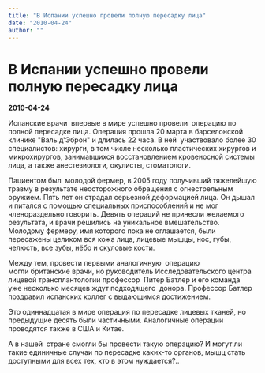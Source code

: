 ```yaml
---
title: "В Испании успешно провели полную пересадку лица"
date: "2010-04-24"
author: ""
---
```


# В Испании успешно провели полную пересадку лица

**2010-04-24** 

Испанские врачи  впервые в мире успешно провели  операцию по полной пересадке лица. Операция прошла  20 марта в барселонской клинике "Валь  д'Эброн" и длилась 22 часа. В ней  участвовало более 30 специалистов:  хирурги, в том числе несколько пластических  хирургов и микрохирургов, занимавшихся  восстановлением кровеносной системы  лица, а также анестезиологи, окулисты,  стоматологи.

Пациентом был  молодой фермер, в 2005 году получивший  тяжелейшую травму в результате неосторожного  обращения с огнестрельным оружием. Пять  лет он страдал серьезной деформацией  лица. Он дышал и питался с помощью специальных  приспособлений и не мог членораздельно  говорить. Девять операций не принесли  желаемого результата, и врачи решились  на уникальное вмешательство. Молодому  фермеру, имя которого пока не оглашается,  были пересажены целиком вся кожа лица,  лицевые мышцы, нос, губы, челюсть, все  зубы, нёбо и скуловые кости.

Между тем, провести первыми аналогичную  операцию могли британские врачи, но  руководитель Исследовательского центра  лицевой трансплантологии профессор  Питер Батлер и его команда  уже несколько месяцев ждут подходящего  донора. Профессор Батлер  поздравил испанских коллег с выдающимся  достижением.

Это одиннадцатая  в мире операция по пересадке лицевых тканей, но предыдущие десять были частичными. Аналогичные операции  проводятся также в США и Китае.

А в нашей  стране смогли бы провести такую операцию?  И могут ли такие единичные случаи  по пересадке каких-то органов, мышц стать  доступными для всех тех, кто в этом нуждается?..